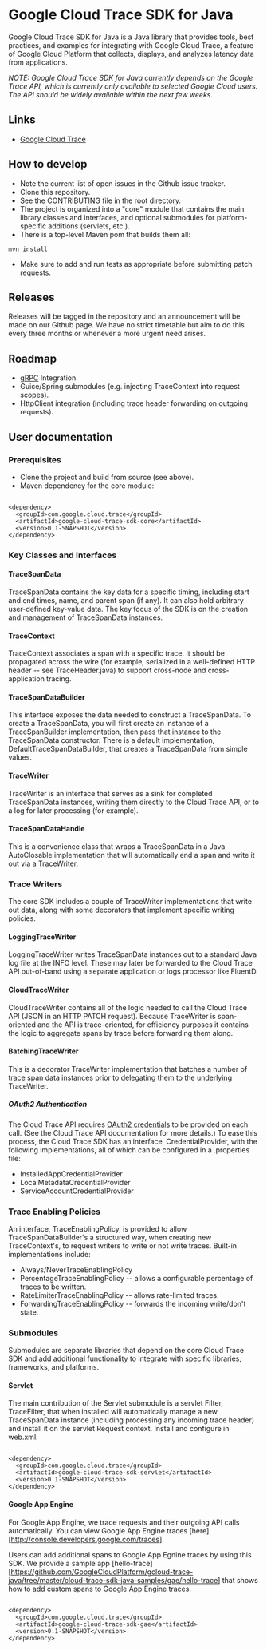 # Google Cloud Trace SDK for Java

Google Cloud Trace SDK for Java is a Java library that provides tools, best practices, and examples for integrating with Google Cloud Trace, a feature of Google Cloud Platform that collects, displays, and analyzes latency data from applications.

*NOTE: Google Cloud Trace SDK for Java currently depends on the Google Trace API, which is currently only available to selected Google Cloud users. The API should be widely available within the next few weeks.*

## Links

* [Google Cloud Trace](https://cloud.google.com/cloud-trace/)

## How to develop

* Note the current list of open issues in the Github issue tracker.
* Clone this repository.
* See the CONTRIBUTING file in the root directory.
* The project is organized into a "core" module that contains the main library classes and interfaces, and optional submodules for platform-specific additions (servlets, etc.).
* There is a top-level Maven pom that builds them all:
<pre><code>mvn install</code></pre>
* Make sure to add and run tests as appropriate before submitting patch requests.

## Releases
Releases will be tagged in the repository and an announcement will be made on our Github page. We have no strict timetable but aim to do this every three months or whenever a more urgent need arises.

## Roadmap

* [gRPC](http://www.grpc.io/) Integration
* Guice/Spring submodules (e.g. injecting TraceContext into request scopes).
* HttpClient integration (including trace header forwarding on outgoing requests).

## User documentation

### Prerequisites

* Clone the project and build from source (see above).
* Maven dependency for the core module:
<pre><code>
&lt;dependency&gt;
&nbsp;&nbsp;&lt;groupId&gt;com.google.cloud.trace&lt;/groupId&gt;
&nbsp;&nbsp;&lt;artifactId&gt;google-cloud-trace-sdk-core&lt;/artifactId&gt;
&nbsp;&nbsp;&lt;version&gt;0.1-SNAPSHOT&lt;/version&gt;
&lt;/dependency&gt;
</code></pre>

### Key Classes and Interfaces

#### TraceSpanData
TraceSpanData contains the key data for a specific timing, including start and end times, name, and parent span (if any). It can also hold arbitrary user-defined key-value data. The key focus of the SDK is on the creation and management of TraceSpanData instances.

#### TraceContext
TraceContext associates a span with a specific trace. It should be propagated across the wire (for example, serialized in a well-defined HTTP header -- see TraceHeader.java) to support cross-node and cross-application tracing.

#### TraceSpanDataBuilder
This interface exposes the data needed to construct a TraceSpanData. To create a TraceSpanData, you will first create an instance of a TraceSpanBuilder implementation, then pass that instance to the TraceSpanData constructor. There is a default implementation, DefaultTraceSpanDataBuilder, that creates a TraceSpanData from simple values.

#### TraceWriter
TraceWriter is an interface that serves as a sink for completed TraceSpanData instances, writing them directly to the Cloud Trace API, or to a log for later processing (for example).

#### TraceSpanDataHandle
This is a convenience class that wraps a TraceSpanData in a Java AutoClosable implementation that will automatically end a span and write it out via a TraceWriter.

### Trace Writers
The core SDK includes a couple of TraceWriter implementations that write out data, along with some decorators that implement specific writing policies.

#### LoggingTraceWriter
LoggingTraceWriter writes TraceSpanData instances out to a standard Java log file at the INFO level. These may later be forwarded to the Cloud Trace API out-of-band using a separate application or logs processor like FluentD.

#### CloudTraceWriter
CloudTraceWriter contains all of the logic needed to call the Cloud Trace API (JSON in an HTTP PATCH request). Because TraceWriter is span-oriented and the API is trace-oriented, for efficiency purposes it contains the logic to aggregate spans by trace before forwarding them along.

#### BatchingTraceWriter
This is a decorator TraceWriter implementation that batches a number of trace span data instances prior to delegating them to the underlying TraceWriter.

##### OAuth2 Authentication
The Cloud Trace API requires [OAuth2 credentials](https://developers.google.com/identity/protocols/OAuth2?hl=en) to be provided on each call. (See the Cloud Trace API documentation for more details.) To ease this process, the Cloud Trace SDK has an interface, CredentialProvider, with the following implementations, all of which can be configured in a .properties file:
* InstalledAppCredentialProvider
* LocalMetadataCredentialProvider
* ServiceAccountCredentialProvider

### Trace Enabling Policies
An interface, TraceEnablingPolicy, is provided to allow TraceSpanDataBuilder's a structured way, when creating new TraceContext's, to request writers to write or not write traces. Built-in implementations include:
* Always/NeverTraceEnablingPolicy
* PercentageTraceEnablingPolicy -- allows a configurable percentage of traces to be written.
* RateLimiterTraceEnablingPolicy -- allows rate-limited traces.
* ForwardingTraceEnablingPolicy -- forwards the incoming write/don't state.

### Submodules
Submodules are separate libraries that depend on the core Cloud Trace SDK and add additional functionality to integrate with specific libraries, frameworks, and platforms.

#### Servlet
The main contribution of the Servlet submodule is a servlet Filter, TraceFilter, that when installed will automatically manage a new TraceSpanData instance (including processing any incoming trace header) and install it on the servlet Request context. Install and configure in web.xml.

<pre><code>
&lt;dependency&gt;
&nbsp;&nbsp;&lt;groupId&gt;com.google.cloud.trace&lt;/groupId&gt;
&nbsp;&nbsp;&lt;artifactId&gt;google-cloud-trace-sdk-servlet&lt;/artifactId&gt;
&nbsp;&nbsp;&lt;version&gt;0.1-SNAPSHOT&lt;/version&gt;
&lt;/dependency&gt;
</code></pre>

#### Google App Engine
For Google App Engine, we trace requests and their outgoing API calls automatically. You can view Google App Engine traces [here][http://console.developers.google.com/traces].

Users can add additional spans to Google App Egnine traces by using this SDK.
We provide a sample app [hello-trace][https://github.com/GoogleCloudPlatform/gcloud-trace-java/tree/master/cloud-trace-sdk-java-samples/gae/hello-trace] that shows how to add custom spans to Google App Engine traces.

<pre><code>
&lt;dependency&gt;
&nbsp;&nbsp;&lt;groupId&gt;com.google.cloud.trace&lt;/groupId&gt;
&nbsp;&nbsp;&lt;artifactId&gt;google-cloud-trace-sdk-gae&lt;/artifactId&gt;
&nbsp;&nbsp;&lt;version&gt;0.1-SNAPSHOT&lt;/version&gt;
&lt;/dependency&gt;
</code></pre>

